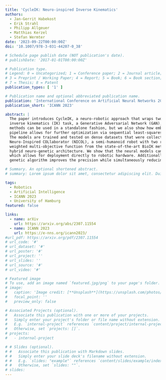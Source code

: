 ```yaml
---
title: 'CycleIK: Neuro-inspired Inverse Kinematics'
authors:
  - Jan-Gerrit Habekost
  - Erik Strahl
  - Philipp Allgeuer
  - Matthias Kerzel
  - Stefan Wermter
date: '2023-09-22T00:00:00Z'
doi: '10.1007/978-3-031-44207-0_38'

# Schedule page publish date (NOT publication's date).
# publishDate: '2017-01-01T00:00:00Z'

# Publication type.
# Legend: 0 = Uncategorized; 1 = Conference paper; 2 = Journal article;
# 3 = Preprint / Working Paper; 4 = Report; 5 = Book; 6 = Book section;
# 7 = Thesis; 8 = Patent
publication_types: [ '1' ]

# Publication name and optional abbreviated publication name.
publication: 'International Conference on Artificial Neural Networks 2023'
publication_short: 'ICANN 2023'

abstract: |
  The paper introduces CycleIK, a neuro-robotic approach that wraps two novel neuro-inspired methods for the 
  inverse kinematics (IK) task, a Generative Adversarial Network (GAN), and a Multi-Layer Perceptron architecture. These
  methods can be used in a standalone fashion, but we also show how embedding these into a hybrid neuro-genetic IK
  pipeline allows for further optimization via sequential least-squares programming (SLSQP) or a genetic algorithm (GA).
  The models are trained and tested on dense datasets that were collected from random robot configurations of the new
  Neuro-Inspired COLlaborator (NICOL), a semi-humanoid robot with two redundant 8-DoF manipulators. We utilize the
  weighted multi-objective function from the state-of-the-art BioIK method to support the training process and our
  hybrid neuro-genetic architecture. We show that the neural models can compete with state-of-the-art IK approaches,
  which allows for deployment directly to robotic hardware. Additionally, it is shown that the incorporation of the
  genetic algorithm improves the precision while simultaneously reducing the overall runtime.

# Summary. An optional shortened abstract.
# summary: Lorem ipsum dolor sit amet, consectetur adipiscing elit. Duis posuere tellus ac convallis placerat. Proin tincidunt magna sed ex sollicitudin condimentum.

tags:
  - Robotics
  - Artificial Intelligence
  - ICANN 2023
  - University of Hamburg
featured: false

links:
  - name: arXiv
    url: https://arxiv.org/abs/2307.11554
  - name: ICANN 2023
    url: https://e-nns.org/icann2023/
#url_pdf: https://arxiv.org/pdf/2307.11554
# url_code: '#'
# url_dataset: '#'
# url_poster: '#'
# url_project: ''
# url_slides: ''
# url_source: '#'
# url_video: '#'

# Featured image
# To use, add an image named `featured.jpg/png` to your page's folder.
# image:
#   caption: 'Image credit: [**Unsplash**](https://unsplash.com/photos/s9CC2SKySJM)'
#   focal_point: ''
#   preview_only: false

# Associated Projects (optional).
#   Associate this publication with one or more of your projects.
#   Simply enter your project's folder or file name without extension.
#   E.g. `internal-project` references `content/project/internal-project/index.md`.
#   Otherwise, set `projects: []`.
# projects:
#   - internal-project

# # Slides (optional).
# #   Associate this publication with Markdown slides.
# #   Simply enter your slide deck's filename without extension.
# #   E.g. `slides: "example"` references `content/slides/example/index.md`.
# #   Otherwise, set `slides: ""`.
# slides:
---
```


